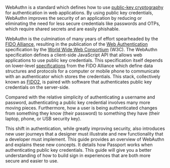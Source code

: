 WebAuthn is a standard which defines how to use [public-key cryptography](https://en.wikipedia.org/wiki/Public-key_cryptography)
for authentication in web applications.  By using public key credentials,
WebAuthn improves the security of an application by reducing or eliminating the
need for less secure credentials like passwords and OTPs, which require shared
secrets and are easily phishable.

WebAuthn is the culmination of many years of effort spearheaded by the
[FIDO Alliance](https://fidoalliance.org/), resulting in the publication of the
[Web Authentication](https://www.w3.org/TR/webauthn-2/) specification by the
[World Wide Web Consortium](https://www.w3.org/) (W3C).  The WebAuthn
specification defines a client-side JavaScript API that allows web applications
to use public key credentials.  This specification itself depends on lower-level
[specifications](https://fidoalliance.org/specifications/) from the FIDO
Alliance which define data structures and protocols for a computer or mobile
phone to communicate with an authenticator which stores the credentials.  This
stack, collectively known as [FIDO2](https://fidoalliance.org/fido2/), is paired
with software that authenticates public key credentials on the server-side.

Compared with the relative simplicity of authenticating a username and password,
authenticating a public key credential involves many more moving pieces.
Furthermore, how a user is being authenticated changes from something they know
(their password) to something they have (their laptop, phone, or USB security
key).

This shift in authentication, while greatly improving security, also introduces
new user journeys that a designer must illustrate and new functionality that a
developer must implement.  This guide provides an overview of WebAuthn and
explains these new concepts.  It details how Passport works when authenticating
public key credentials.  This guide will give you a better understanding of how
to build sign in experiences that are both more secure and easier to use.
